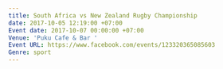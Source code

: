 ```yaml
---
title: South Africa vs New Zealand Rugby Championship
date: 2017-10-05 12:19:00 +07:00
Event date: 2017-10-07 00:00:00 +07:00
Venue: 'Puku Cafe & Bar '
Event URL: https://www.facebook.com/events/123320365085603
Genre: sport
---
```


